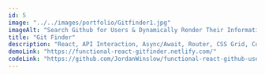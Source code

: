 ```yaml
---
id: 5
image: "../../images/portfolio/Gitfinder1.jpg"
imageAlt: "Search Github for Users & Dynamically Render Their Information in a Responsive Grid"
title: "Git Finder"
description: "React, API Interaction, Async/Await, Router, CSS Grid, Context & Styled-Components."
demoLink: "https://functional-react-gitfinder.netlify.com/"
codeLink: "https://github.com/JordanWinslow/functional-react-github-user-finder"
---
```

